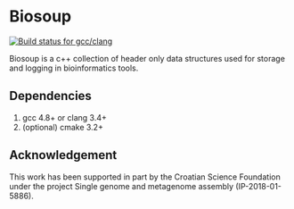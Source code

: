 # Biosoup

[![Build status for gcc/clang](https://travis-ci.org/rvaser/biosoup.svg?branch=master)](https://travis-ci.org/rvaser/biosoup)

Biosoup is a c++ collection of header only data structures used for storage and logging in bioinformatics tools.

## Dependencies

1. gcc 4.8+ or clang 3.4+
2. (optional) cmake 3.2+

## Acknowledgement

This work has been supported in part by the Croatian Science Foundation under the project Single genome and metagenome assembly (IP-2018-01-5886).

